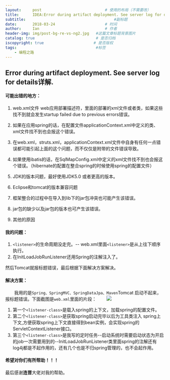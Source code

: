 ```yaml
---
layout:     post             				# 使用的布局（不需要改）
title:      IDEA:Error during artifact deployment. See server log for details.详解          			# 标题 
subtitle:    					  				#副标题
date:       2018-03-24  					# 时间
author:     Ian                  			# 作者
header-img: img/post-bg-re-vs-ng2.jpg	#这篇文章标题背景图片
catalog: true                        	# 是否归档
iscopyright: true                      # 是否版权
tags:                              		#标签
    - 编程之路
---
```




## Error during artifact deployment. See server log for details详解.

#### 可能出错的地方：

1. web.xml文件   web应用部署描述符，里面的部署的xml文件或者类，如果这些找不到就会发生startup failed due to previous errors错误。

2. 如果在应用spring的话，在配置文件applicationContext.xml中定义的类、xml文件找不到也会报这个错误。

3. 在web.xml，struts.xml，applicationContext.xml文件中自身有任何一点错误都可能引起上面的这个问题，而不仅仅是附带的文件错误导致。

4. 如果使用ibatis的话，在SqlMapConfig.xml中定义的xml文件找不到也会报这个错误。（hibernate的配置在整合spring的时候使用spring的配置文件）

5. JDK的版本问题，最好使用JDK5.0 或者更高的版本。

6. Eclipse和tomcat的版本兼容问题

7. 框架整合的过程中在导入到lib下的jar包冲突也可能产生该错误。

8. jar包的缺少以及jar包的版本也可产生该错误。

9. 其他的原因

#### 我的问题：

1. `<listener>`的生命周期没走完。-- web.xml里面`<listener>`是从上往下顺序执行。
2. 在InitLoadJobRunListener还用Spring的注解注入了。

然后Tomcat就报标题错误，最后根据下面解决方案解决。   

#### 解决方案：
　　我用的是`Spring、SpringMVC、SpringDataJpa、Maven`Tomcat 启动不起来，报标题错误。下面截图是`web.xml`里面的片段：
　　![](https://ws4.sinaimg.cn/large/006tKfTcgy1fpphge1nrij30l005jt8k.jpg)

1. 第一个`<listener-class>`是载入spring的上下文，加载spring的配置文件。　　
2. 第二个`<listener-class>`是获取spring启动完毕以后为工具类注入 spring上下文,方便获取spring上下文直接得到bean实例，会实现spring的ServletContextListener接口。
3. 第三个`<listener-class>`是我写的定时任务--启动系统时需要启动状态为开启的job一次需要用到的--InitLoadJobRunListener类里面spring的注解还有log4j都是不起作用的，还有几个也是不归spring管理的，也不会起作用。

#### 希望对你们有所帮助！！！
最后感谢**连晋**大佬对我的帮助。



